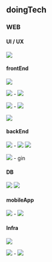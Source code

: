 ## doingTech

### WEB  
#### UI / UX
<img src="https://img.shields.io/badge/Figma-F24E1E?style=flat&logo=Figma&logoColor=white"/>  

#### frontEnd
<a><img src="https://img.shields.io/badge/HTML5-E34F26?style=flat&logo=HTML5&logoColor=white"/></a>

<a><img src="https://img.shields.io/badge/CSS3-157286?style=flat&logo=CSS3&logoColor=white"/> - <img src="https://img.shields.io/badge/Less-1D365D?style=flat&logo=Less&logoColor=white"/></a>

<a><img src="https://img.shields.io/badge/JavaScript-F7DF1E?style=flat&logo=JavaScript&logoColor=white"/> - <img src="https://img.shields.io/badge/Vue.js-4FC08D?style=flat&logo=Vue.js&logoColor=white"/></a>

<a><img src="https://img.shields.io/badge/TypeScript-3178C6?style=flat&logo=TypeScript&logoColor=white"/></a>

#### backEnd
<img src="https://img.shields.io/badge/Python-3766AB?style=flat&logo=Python&logoColor=white"/> - <img src="https://img.shields.io/badge/Django-092E20?style=flat&logo=Django&logoColor=white"/> <img src="https://img.shields.io/badge/FastAPI-009688?style=flat&logo=FastAPI&logoColor=white"/>  

<img src="https://img.shields.io/badge/Go-00ADD8?style=flat&logo=Go&logoColor=white"/> - gin  

#### DB
<img src="https://img.shields.io/badge/MongoDB-47A248?style=flat&logo=MongoDB&logoColor=white"/> <img src="https://img.shields.io/badge/ElasticSearch-005571?style=flat&logo=Elasticsearch&logoColor=white"/>
  
#### mobileApp
<img src="https://img.shields.io/badge/Dart-0175C2?style=flat&logo=Dart&logoColor=white"/> - <img src="https://img.shields.io/badge/Flutter-02569B?style=flat&logo=Flutter&logoColor=white"/>  
  
#### Infra
<img src="https://img.shields.io/badge/AmazonAWS-232F3E?style=flat&logo=AmazonAWS&logoColor=white"/>  

<img src="https://img.shields.io/badge/Docker-2496ED?style=flat&logo=Docker&logoColor=white"/> - <img src="https://img.shields.io/badge/Kubernetes-326CE5?style=flat&logo=Kubernetes&logoColor=white"/>  
